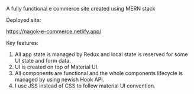 A fully functional e commerce site created using MERN stack

Deployed site:

https://nagok-e-commerce.netlify.app/

Key features:

1. All app state is managed by Redux and local state is reserved for some UI state and form data.
2. UI is created on top of Material UI.
3. All components are functional and the whole components lifecycle is managed by using newish Hook API.
4. I use JSS instead of CSS to follow material UI convention.
